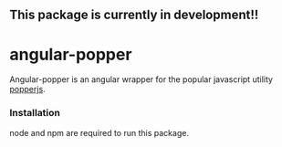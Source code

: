 ## This package is currently in development!!


# angular-popper

Angular-popper is an angular wrapper for the popular javascript utility [popperjs](https://popper.js.org/).

### Installation

node and npm are required to run this package.
